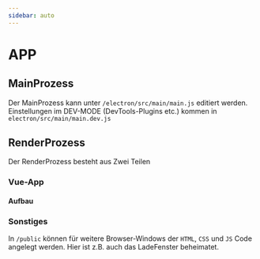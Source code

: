 ```yaml
---
sidebar: auto
---
```


# APP

## MainProzess

Der MainProzess kann unter `/electron/src/main/main.js` editiert werden. Einstellungen im DEV-MODE (DevTools-Plugins etc.) kommen in `electron/src/main/main.dev.js`

## RenderProzess

Der RenderProzess besteht aus Zwei Teilen

### Vue-App

#### Aufbau

### Sonstiges

In `/public` können für weitere Browser-Windows der `HTML`, `CSS` und `JS` Code angelegt werden. Hier ist z.B. auch das LadeFenster beheimatet.
